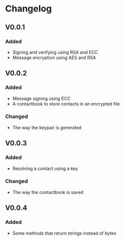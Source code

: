 # Changelog

## V0.0.1
### Added
- Signing and verifying using RSA and ECC
- Message encryption using AES and RSA

## V0.0.2
### Added
- Message signing using ECC
- A contactbook to store contacts in an encrypted file

### Changed
- The way the keypair is generated

## V0.0.3
### Added
- Resolving a contact using a key

### Changed
- The way the contactbook is saved

## V0.0.4
### Added
- Some methods that return strings instead of bytes
